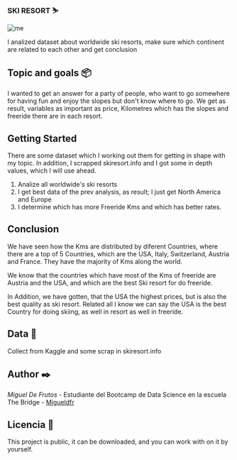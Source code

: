 ### SKI RESORT  ⛷️

![me](https://www.zellamsee-kaprun.com/bilder/ski/freeride/7356/image-thumb__7356__auto_50aa5baf05281f6b6988b9abf8a8824f/kitzsteinhorn-freerideXXL3.jpg)

I analized dataset about worldwide ski resorts, make sure which continent are related to each other and get conclusion

## Topic and goals 📦

I wanted to get an answer for a party of people, who want to go somewhere for having fun and enjoy the slopes but don't know where to go. We get as result, variables as important as price, Kilometres which has the slopes and freeride there are in each resort.

## Getting Started 

There are some dataset which I working out them for getting in shape with my topic.
In addition, I scrapped skiresort.info and I got some in depth values, which I will use ahead. 

1. Analize all worldwide's ski resorts 
2. I get best data of the prev analysis, as result; I just get North America and Europe
3. I determine which has more Freeride Kms and which has better rates. 


## Conclusion

We have seen how the Kms are distributed by diferent Countries, where there are a top of 5 Countries, which are the USA, Italy, Switzerland,                Austria and France. They have the majority of Kms along the world.
         
We know that the countries which have most of the Kms of freeride are Austria and the USA, and which are the best Ski resort for do freeride.
         
In Addition, we have gotten, that the USA the highest prices, but is also the best quality as ski resort. Related all I know we can say the USA is          the best Country for doing skiing, as well in resort as well in freeride.

## Data 📖

Collect from Kaggle and some scrap in skiresort.info

## Author ✒️

*Miguel De Frutos* - Estudiante del Bootcamp de Data Science en la escuela The Bridge - [Migueldfr](github.com/Migueldfr)

## Licencia 📄
This project is public, it can be downloaded, and you can work with on it by yourself.

